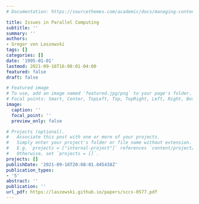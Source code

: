 ```yaml
---
# Documentation: https://sourcethemes.com/academic/docs/managing-content/

title: Issues in Parallel Computing
subtitle: ''
summary: ''
authors:
- Gregor von Laszewski
tags: []
categories: []
date: '1995-01-01'
lastmod: 2021-09-16T16:08:01-04:00
featured: false
draft: false

# Featured image
# To use, add an image named `featured.jpg/png` to your page's folder.
# Focal points: Smart, Center, TopLeft, Top, TopRight, Left, Right, BottomLeft, Bottom, BottomRight.
image:
  caption: ''
  focal_point: ''
  preview_only: false

# Projects (optional).
#   Associate this post with one or more of your projects.
#   Simply enter your project's folder or file name without extension.
#   E.g. `projects = ["internal-project"]` references `content/project/deep-learning/index.md`.
#   Otherwise, set `projects = []`.
projects: []
publishDate: '2021-09-16T20:08:01.845438Z'
publication_types:
- '5'
abstract: ''
publication: ''
url_pdf: https://laszewski.github.io/papers/sccs-0577.pdf
---
```

